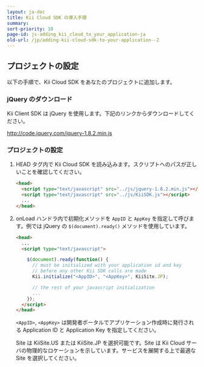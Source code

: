 ```yaml
---
layout: ja-doc
title: Kii Cloud SDK の導入手順
summary: 
sort-priority: 10
page-id: js-adding_kii_cloud_to_your_application-ja
old-url: /jp/adding-kii-cloud-sdk-to-your-application--2
---
```

## プロジェクトの設定

以下の手順で、Kii Cloud SDK をあなたのプロジェクトに追加します。

### jQuery のダウンロード

Kii Client SDK は jQuery を使用します。下記のリンクからダウンロードしてください。

http://code.jquery.com/jquery-1.8.2.min.js

### プロジェクトの設定

1. HEAD タグ内で Kii Cloud SDK を読み込みます。スクリプトへのパスが正しいことを確認してください。

    ```html
    <head>
      <script type="text/javascript" src="../js/jquery-1.8.2.min.js"></script>
      <script type="text/javascript" src="../js/KiiSDK.js"></script>
      ...
    </head>
    ```

2. onLoad ハンドラ内で初期化メソッドを `AppID` と `AppKey` を指定して呼びます。例では jQuery の `$(document).ready()` メソッドを使用しています。

    ```html
    <head>
      ...
      <script type="text/javascript">

        $(document).ready(function() {
          // must be initialized with your application id and key
          // before any other Kii SDK calls are made
          Kii.initialize("<AppID>", "<AppKey>", KiiSite.JP);

          // the rest of your javascript initialization
          ...
        });
      </script>
    </head>
    ```

    `<AppID>`, `<AppKey>` は開発者ポータルでアプリケーション作成時に発行される Application ID と Application Key を指定してください。

    Site は KiiSite.US または KiiSite.JP を選択可能です。Site は Kii Cloud サーバの物理的なロケーションを示しています。サービスを展開する上で最適な Site を選択してください。
